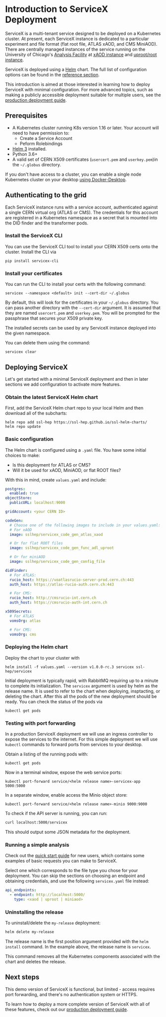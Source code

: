 # Introduction to ServiceX Deployment

ServiceX is a multi-tenant service designed to be deployed on a Kubernetes
cluster. At present, each ServiceX instance is dedicated to a particular
experiment and file format (flat root file, ATLAS xAOD, and CMS MiniAOD). There
are centrally managed instances of the service running on
the University of Chicago's [Analysis Facility](https://af.uchicago.edu) at
[xAOD instance](https://xaod.servicex.af.uchicago.edu) and
[uproot/root instance](https://uproot-atlas.servicex.af.uchicago.edu/).

ServiceX is deployed using a [Helm](https://helm.sh/) chart.
The full list of configuration options can be found in the
[reference section](reference.md).

This introduction is aimed at those interested in learning how to deploy
ServiceX with minimal configuration.
For more advanced topics, such as making a
publicly accessible deployment suitable for multiple users,
see the [production deployment guide](production.md).

## Prerequisites

- A Kubernetes cluster running K8s version 1.16 or later.
Your account will need to have permission to:
  - Create a Service Account
  - Peform Rolebindings
- [Helm 3](https://helm.sh/docs/intro/install/) installed.
- Python 3.6+
- A valid set of CERN X509 certificates (`usercert.pem` and `userkey.pem`)in the `~/.globus` directory.

If you don't have access to a cluster, you can enable a single node
Kubernetes cluster on your desktop
[using Docker-Desktop](https://www.docker.com/blog/kubernetes-is-now-available-in-docker-desktop-stable-channel/).

## Authenticating to the grid

Each ServiceX instance runs with a service account, authenticated against a
single CERN virtual org (ATLAS or CMS). The credentials for this account are
registered in a Kubernetes namespace as a secret that is mounted into the DID
finder and the transformer pods.

### Install the ServiceX CLI

You can use the ServiceX CLI tool to install your CERN X509 certs onto the
cluster. Install the CLI via

```
pip install servicex-cli
```

### Install your certificates

You can run the CLI to install your certs with the following command:

```
servicex --namespace <default> init --cert-dir ~/.globus 
```

By default, this will look for the certificates in your `~/.globus` directory.
You can pass another directory with the `--cert-dir` argument. It is assumed
that they are named `usercert.pem` and `userkey.pem`.  You will be prompted for
the passphrase that secures your X509 private key.

The installed secrets can be used by any ServiceX instance deployed into the
given namespace.

You can delete them using the command:

```
servicex clear
```

## Deploying ServiceX

Let's get started with a minimal ServiceX deployment and then in later sections
we add configuration to activate more features.

### Obtain the latest ServiceX Helm chart

First, add the ServiceX Helm chart repo to your local Helm and then download
all of the subcharts:

```
helm repo add ssl-hep https://ssl-hep.github.io/ssl-helm-charts/
helm repo update
```

### Basic configuration

The Helm chart is configured using a `.yaml` file.
You have some initial choices to make:

- Is this deployment for ATLAS or CMS?
- Will it be used for xAOD, MiniAOD, or flat ROOT files?

With this in mind, create `values.yaml` and include:

```yaml
postgres:
  enabled: true
objectStore:
  publicURL: localhost:9000

gridAccount: <your CERN ID>

codeGen:
  # Choose one of the following images to include in your values.yaml:
  # For xAOD
  image: sslhep/servicex_code_gen_atlas_xaod

  # Or for flat ROOT files
  image: sslhep/servicex_code_gen_func_adl_uproot

  # Or for miniAOD
  image: sslhep/servicex_code_gen_config_file

didFinder:
  # For ATLAS:
  rucio_host: https://voatlasrucio-server-prod.cern.ch:443
  auth_host: https://atlas-rucio-auth.cern.ch:443

  # For CMS:
  rucio_host: http://cmsrucio-int.cern.ch
  auth_host: https://cmsrucio-auth-int.cern.ch

x509Secrets:
  # For ATLAS
  vomsOrg: atlas

  # For CMS:
  vomsOrg: cms
```

### Deploying the Helm chart

Deploy the chart to your cluster with

```
helm install -f values.yaml --version v1.0.0-rc.3 servicex ssl-hep/servicex
```

Initial deployment is typically rapid, with RabbitMQ requiring up to a minute to
complete its initialization. The `servicex` argument is used by helm as the release
name.  It is used to refer to the chart when deploying, insptacting, or deleting
the chart. After this all the pods of the new deployment
should be ready. You can check the status of the pods via

```
kubectl get pods
```

### Testing with port forwarding

In a production ServiceX deployment we will use an ingress controller to expose
the services to the internet. For this simple deployment we will use
`kubectl` commands to forward ports from services to your desktop.

Obtain a listing of the running pods with:

```
kubectl get pods
```

Now in a terminal window, expose the web service ports:

```
kubectl port-forward service/<helm release name>-servicex-app 5000:5000
```

In a separate window, enable access the Minio object store:

```
kubectl port-forward service/<helm release name>-minio 9000:9000
```

To check if the API server is running, you can run:

```bash
curl localhost:5000/servicex
```

This should output some JSON metadata for the deployment.

### Running a simple analysis

Check out the [quick start guide](../user/getting-started.md) for new users,
which contains some examples of basic requests you can make to ServiceX.

Select one which corresponds to the file type you chose for your deployment.
You can skip the sections on choosing an endpoint and obtaining credentials,
and use the following `servicex.yaml` file instead:

```yaml
api_endpoints:
  - endpoint: http://localhost:5000/
    type: <xaod | uproot | miniaod>
```

### Uninstalling the release

To uninstall/delete the `my-release` deployment:

```bash
helm delete my-release
```

The release name is the first position argument provided with the
`helm install` command. In the example above, the release name is `servicex`.

This command removes all the Kubernetes components associated with the chart and
deletes the release.

## Next steps

This demo version of ServiceX is functional, but limited - access requires
port forwarding, and there's no authentication system or HTTPS.

To learn how to deploy a more complete version of ServiceX with all of
these features, check out our [production deployment guide](production.md).
